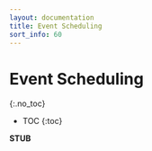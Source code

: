 ```yaml
---
layout: documentation
title: Event Scheduling
sort_info: 60
---
```


# Event Scheduling
{:.no_toc}

- TOC
{:toc}

**STUB**

